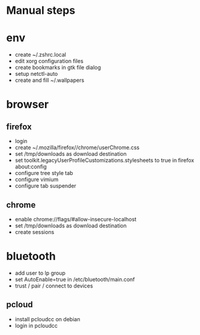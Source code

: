 # Manual steps

# env

- create ~/.zshrc.local
- edit xorg configuration files
- create bookmarks in gtk file dialog
- setup netctl-auto
- create and fill ~/.wallpapers

# browser

## firefox

- login
- create ~/.mozilla/firefox/<profile>/chrome/userChrome.css
- set /tmp/downloads as download destination
- set toolkit.legacyUserProfileCustomizations.stylesheets to true in firefox about:config
- configure tree style tab
- configure vimium
- configure tab suspender

## chrome

- enable chrome://flags/#allow-insecure-localhost
- set /tmp/downloads as download destination
- create sessions

# bluetooth

- add user to lp group
- set AutoEnable=true in /etc/bluetooth/main.conf
- trust / pair / connect to devices

## pcloud

- install pcloudcc on debian
- login in pcloudcc

